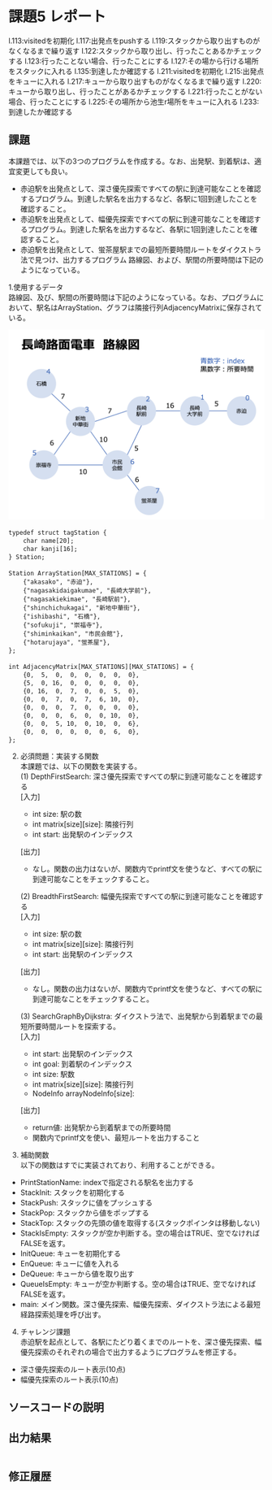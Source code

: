 # 課題5 レポート
l.113:visitedを初期化
l.117:出発点をpushする
l.119:スタックから取り出すものがなくなるまで繰り返す
l.122:スタックから取り出し、行ったことあるかチェックする
l.123:行ったことない場合、行ったことにする
l.127:その場から行ける場所をスタックに入れる
l.135:到達したか確認する
l.211:visitedを初期化
l.215:出発点をキューに入れる
l.217:キューから取り出すものがなくなるまで繰り返す
l.220:キューから取り出し、行ったことがあるかチェックする
l.221:行ったことがない場合、行ったことにする
l.225:その場所から池生r場所をキューに入れる
l.233:到達したか確認する


## 課題
本課題では、以下の3つのプログラムを作成する。なお、出発駅、到着駅は、適宜変更しても良い。
- 赤迫駅を出発点として、深さ優先探索ですべての駅に到達可能なことを確認するプログラム。到達した駅名を出力するなど、各駅に1回到達したことを確認すること。  
- 赤迫駅を出発点として、幅優先探索ですべての駅に到達可能なことを確認するプログラム。到達した駅名を出力するなど、各駅に1回到達したことを確認すること。  
- 赤迫駅を出発点として、蛍茶屋駅までの最短所要時間ルートをダイクストラ法で見つけ、出力するプログラム
路線図、および、駅間の所要時間は下記のようになっている。  

1.使用するデータ  
路線図、及び、駅間の所要時間は下記のようになっている。なお、プログラムにおいて、駅名はArrayStation、グラフは隣接行列AdjacencyMatrixに保存されている。  

<img src=images/routemap.png width=600>  

```
typedef struct tagStation {
    char name[20];
    char kanji[16];
} Station;

Station ArrayStation[MAX_STATIONS] = {
    {"akasako", "赤迫"},
    {"nagasakidaigakumae", "長崎大学前"},
    {"nagasakiekimae", "長崎駅前"},
    {"shinchichukagai", "新地中華街"},
    {"ishibashi", "石橋"},
    {"sofukuji", "崇福寺"},
    {"shiminkaikan", "市民会館"},
    {"hotarujaya", "蛍茶屋"},
};

int AdjacencyMatrix[MAX_STATIONS][MAX_STATIONS] = {
    {0,  5,  0,  0,  0,  0,  0,  0},
    {5,  0, 16,  0,  0,  0,  0,  0},
    {0, 16,  0,  7,  0,  0,  5,  0},
    {0,  0,  7,  0,  7,  6, 10,  0},
    {0,  0,  0,  7,  0,  0,  0,  0},
    {0,  0,  0,  6,  0,  0, 10,  0},
    {0,  0,  5, 10,  0, 10,  0,  6},
    {0,  0,  0,  0,  0,  0,  6,  0},
};
```


2. 必須問題：実装する関数  
本課題では、以下の関数を実装する。  
(1) DepthFirstSearch: 深さ優先探索ですべての駅に到達可能なことを確認する  
    [入力]
    - int size: 駅の数　　
    - int matrix[size][size]: 隣接行列
    - int start: 出発駅のインデックス  

    [出力]  
    - なし。関数の出力はないが、関数内でprintf文を使うなど、すべての駅に到達可能なことをチェックすること。  


    (2) BreadthFirstSearch: 幅優先探索ですべての駅に到達可能なことを確認する  
    [入力]
    - int size: 駅の数　　
    - int matrix[size][size]: 隣接行列
    - int start: 出発駅のインデックス  

    [出力]  
    - なし。関数の出力はないが、関数内でprintf文を使うなど、すべての駅に到達可能なことをチェックすること。

    (3) SearchGraphByDijkstra: ダイクストラ法で、出発駅から到着駅までの最短所要時間ルートを探索する。  
    [入力]  
    - int start: 出発駅のインデックス
    - int goal: 到着駅のインデックス  
    - int size: 駅数  
    - int matrix[size][size]: 隣接行列  
    - NodeInfo arrayNodeInfo[size]:  

    [出力]  
    - return値: 出発駅から到着駅までの所要時間 
    - 関数内でprintf文を使い、最短ルートを出力すること

3. 補助関数  
以下の関数はすでに実装されており、利用することができる。
- PrintStationName: indexで指定される駅名を出力する
- StackInit: スタックを初期化する
- StackPush: スタックに値をプッシュする
- StackPop: スタックから値をポップする
- StackTop: スタックの先頭の値を取得する(スタックポインタは移動しない)
- StackIsEmpty: スタックが空か判断する。空の場合はTRUE、空でなければFALSEを返す。
- InitQueue: キューを初期化する
- EnQueue: キューに値を入れる
- DeQueue: キューから値を取り出す
- QueueIsEmpty: キューが空か判断する。空の場合はTRUE、空でなければFALSEを返す。
- main: メイン関数。深さ優先探索、幅優先探索、ダイクストラ法による最短経路探索処理を呼び出す。

4. チャレンジ課題  
赤迫駅を起点として、各駅にたどり着くまでのルートを、深さ優先探索、幅優先探索のそれぞれの場合で出力するようにプログラムを修正する。  
- 深さ優先探索のルート表示(10点)
- 幅優先探索のルート表示(10点)

## ソースコードの説明



## 出力結果

```

```

## 修正履歴

